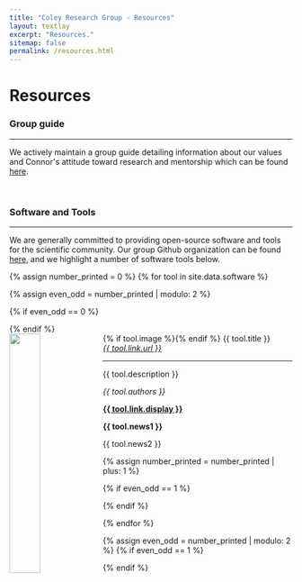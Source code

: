 ```yaml
---
title: "Coley Research Group - Resources"
layout: textlay
excerpt: "Resources."
sitemap: false
permalink: /resources.html
---
```


# Resources

### Group guide
---
We actively maintain a group guide detailing information about our values and Connor's attitude toward research and mentorship which can be found [here](https://docs.google.com/document/d/1K10WS0Bey9AGr17bpiak-A1dhQrkv5BBsQrsrwQ-H2g/edit).

<br/>

### Software and Tools
---
We are generally committed to providing open-source software and tools for the scientific community. Our group Github organization can be found [here](https://github.com/coleygroup), and we highlight a number of software tools below.

{% assign number_printed = 0 %}
{% for tool in site.data.software %}

{% assign even_odd = number_printed | modulo: 2 %}

{% if even_odd == 0 %}
<div class="row">
{% endif %}

<div class="col-sm-6 clearfix">
 <div class="well">
  {% if tool.image %}<img src="{{ site.url }}{{ site.baseurl }}/images/logopic/{{ tool.image }}" class="software-img" width="33%" style="float: left" />{% endif %}
  <pubtit>{{ tool.title }}</pubtit>
  <br/>
  <i> <a href="{{ tool.link.url }}"> {{ tool.link.url }} </a> </i>
  <hr>
  <p>{{ tool.description }}</p>
  <p><em>{{ tool.authors }}</em></p>
  <p><strong><a href="{{ tool.link.url }}">{{ tool.link.display }}</a></strong></p>
  <p class="text-danger"><strong> {{ tool.news1 }}</strong></p>
  <p> {{ tool.news2 }}</p>
 </div>
</div>

{% assign number_printed = number_printed | plus: 1 %}

{% if even_odd == 1 %}
</div>
{% endif %}

{% endfor %}

{% assign even_odd = number_printed | modulo: 2 %}
{% if even_odd == 1 %}
</div>
{% endif %}